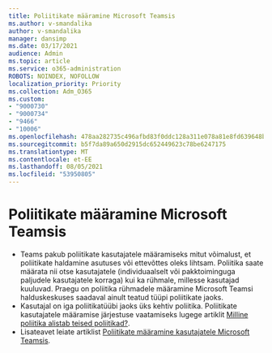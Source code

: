 ```yaml
---
title: Poliitikate määramine Microsoft Teamsis
ms.author: v-smandalika
author: v-smandalika
manager: dansimp
ms.date: 03/17/2021
audience: Admin
ms.topic: article
ms.service: o365-administration
ROBOTS: NOINDEX, NOFOLLOW
localization_priority: Priority
ms.collection: Adm_O365
ms.custom:
- "9000730"
- "9000734"
- "9466"
- "10006"
ms.openlocfilehash: 478aa282735c496afbd83f0ddc128a311e078a81e8fd639648b90a815b14c79c
ms.sourcegitcommit: b5f7da89a650d2915dc652449623c78be6247175
ms.translationtype: MT
ms.contentlocale: et-EE
ms.lasthandoff: 08/05/2021
ms.locfileid: "53950805"
---
```

# <a name="assign-policies-in-microsoft-teams"></a>Poliitikate määramine Microsoft Teamsis

- Teams pakub poliitikate kasutajatele määramiseks mitut võimalust, et poliitikate haldamine asutuses või ettevõttes oleks lihtsam. Poliitika saate määrata nii otse kasutajatele (individuaalselt või pakktoiminguga paljudele kasutajatele korraga) kui ka rühmale, millesse kasutajad kuuluvad.  Praegu on poliitika rühmadele määramine Microsoft Teamsi halduskeskuses saadaval ainult teatud tüüpi poliitikate jaoks. 
- Kasutajal on iga poliitikatüübi jaoks üks kehtiv poliitika. Poliitikate kasutajatele määramise järjestuse vaatamiseks lugege artiklit [Milline poliitika alistab teised poliitikad?](https://docs.microsoft.com/microsoftteams/assign-policies#which-policy-takes-precedence).
- Lisateavet leiate artiklist [Poliitikate määramine kasutajatele Microsoft Teamsis](https://docs.microsoft.com/microsoftteams/assign-policies).
